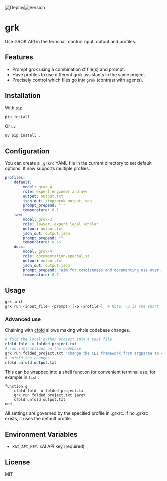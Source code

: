![Deploy](https://github.com/wr1/grk/actions/workflows/tests.yml/badge.svg)![Version](https://img.shields.io/github/v/release/wr1/grk)
# grk

Use GROK API in the terminal, control input, output and profiles. 

## Features

- Prompt grok using a combination of file(s) and prompt.
- Have profiles to use different grok assistants in the same project.
- Precisely control which files go into `grok` (contrast with agents).

## Installation
With `pip`
```bash
pip install . 
```
Or `uv`
```bash
uv pip install . 
```

## Configuration
You can create a `.grkrc` YAML file in the current directory to set default options. It now supports multiple profiles.

```yaml
profiles:
    default:
        model: grok-4
        role: expert engineer and dev
        output: output.txt
        json_out: /tmp/grok_output.json
        prompt_prepend: " "
        temperature: 0.1  
    law:
        model: grok-3
        role: lawyer, expert legal scholar
        output: output.txt
        json_out: output.json
        prompt_prepend: ""
        temperature: 0.15
    docs:
        model: grok-4
        role: documentation-specialist
        output: output.txt
        json_out: output.json
        prompt_prepend: "aim for conciseness and documenting use over implementation, "
        temperature: 0.7  
```

## Usage

```bash
grk init
grk run <input_file> <prompt> [-p <profile>]  # Note: -p is the short form for --profile
```


### Advanced use
Chaining with [cfold](https://github.com/wr1/cfold) allows making whole codebase changes. 
```bash
# fold the local python project into a text file
cfold fold -o folded_project.txt
# run instructions on the codebase
grk run folded_project.txt "change the CLI framework from argparse to click"  
# unfold the changes
cfold unfold output.txt
```
This can be wrapped into a shell function for convenient terminal use, for example in `fish`: 
```shell
function g 
    cfold fold -o folded_project.txt
    grk run folded_project.txt $argv    
    cfold unfold output.txt
end
```


All settings are governed by the specified profile in .grkrc. If no .grkrc exists, it uses the default profile.

## Environment Variables

- `XAI_API_KEY`: xAI API key (required)

## License 
MIT

<!-- ## Documentation

For detailed documentation, visit our [MkDocs site](./docs/index.md) or run `mkdocs serve` locally after installing dependencies with `uv add mkdocs mkdocs-material`. -->
